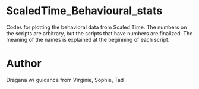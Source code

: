 # ScaledTime_Behavioural_stats
Codes for plotting the behavioral data from Scaled Time. The numbers on the scripts are arbitrary, but the scripts that have numbers are finalized. The meaning of the names is explained at the beginning of each script.

# Author
Dragana w/ guidance from Virginie, Sophie, Tad
